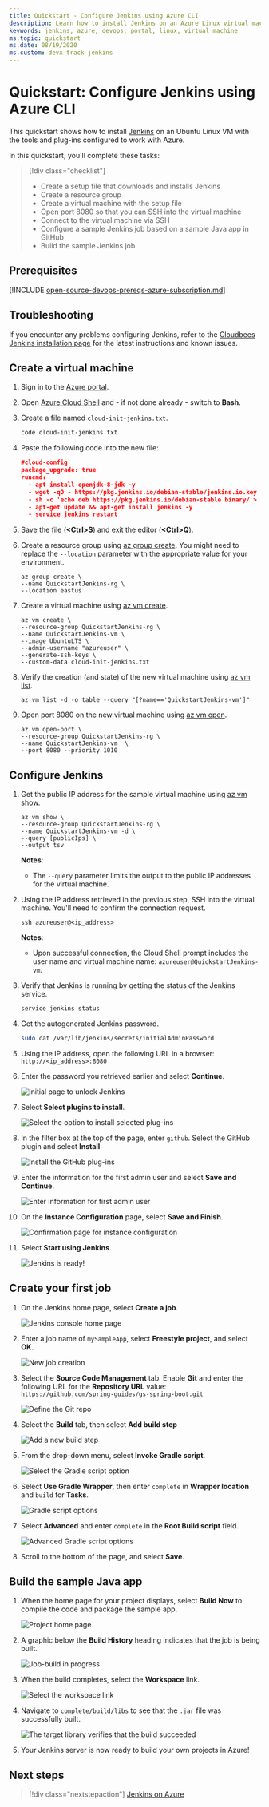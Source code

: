```yaml
---
title: Quickstart - Configure Jenkins using Azure CLI
description: Learn how to install Jenkins on an Azure Linux virtual machine and build a sample Java application.
keywords: jenkins, azure, devops, portal, linux, virtual machine
ms.topic: quickstart
ms.date: 08/19/2020
ms.custom: devx-track-jenkins
---
```


# Quickstart: Configure Jenkins using Azure CLI

This quickstart shows how to install [Jenkins](https://jenkins.io) on an Ubuntu Linux VM with the tools and plug-ins configured to work with Azure.

In this quickstart, you'll complete these tasks:

> [!div class="checklist"]
> * Create a setup file that downloads and installs Jenkins
> * Create a resource group
> * Create a virtual machine with the setup file
> * Open port 8080 so that you can SSH into the virtual machine
> * Connect to the virtual machine via SSH
> * Configure a sample Jenkins job based on a sample Java app in GitHub
> * Build the sample Jenkins job

## Prerequisites

[!INCLUDE [open-source-devops-prereqs-azure-subscription.md](../includes/open-source-devops-prereqs-azure-subscription.md)]

## Troubleshooting

If you encounter any problems configuring Jenkins, refer to the [Cloudbees Jenkins installation page](https://www.jenkins.io/doc/book/installing/) for the latest instructions and known issues.

## Create a virtual machine

1. Sign in to the [Azure portal](https://portal.azure.com).

1. Open [Azure Cloud Shell](/azure/cloud-shell/overview) and - if not done already - switch to **Bash**.

1. Create a file named `cloud-init-jenkins.txt`.

    ```bash
    code cloud-init-jenkins.txt
    ```

1. Paste the following code into the new file:

    ```json
    #cloud-config
    package_upgrade: true
    runcmd:
      - apt install openjdk-8-jdk -y
      - wget -qO - https://pkg.jenkins.io/debian-stable/jenkins.io.key | sudo apt-key add -
      - sh -c 'echo deb https://pkg.jenkins.io/debian-stable binary/ > /etc/apt/sources.list.d/jenkins.list'
      - apt-get update && apt-get install jenkins -y
      - service jenkins restart
    ```

1. Save the file (**&lt;Ctrl>S**) and exit the editor (**&lt;Ctrl>Q**).

1. Create a resource group using [az group create](/cli/azure/group#az-group-create). You might need to replace the `--location` parameter with the appropriate value for your environment.

    ```azurecli
    az group create \
    --name QuickstartJenkins-rg \
    --location eastus
    ```

1. Create a virtual machine using [az vm create](/cli/azure/vm#az-vm-create).

    ```azurecli
    az vm create \
    --resource-group QuickstartJenkins-rg \
    --name QuickstartJenkins-vm \
    --image UbuntuLTS \
    --admin-username "azureuser" \
    --generate-ssh-keys \
    --custom-data cloud-init-jenkins.txt
    ```

1. Verify the creation (and state) of the new virtual machine using [az vm list](/cli/azure/vm#az-vm-list).

    ```azurecli
    az vm list -d -o table --query "[?name=='QuickstartJenkins-vm']"
    ```

1. Open port 8080 on the new virtual machine using [az vm open](/cli/azure/vm#az-vm-open-port).

    ```azurecli
    az vm open-port \
    --resource-group QuickstartJenkins-rg \
    --name QuickstartJenkins-vm  \
    --port 8080 --priority 1010
    ```

## Configure Jenkins

1. Get the public IP address for the sample virtual machine using [az vm show](/cli/azure/vm#az-vm-show).

    ```azurecli
    az vm show \
    --resource-group QuickstartJenkins-rg \
    --name QuickstartJenkins-vm -d \
    --query [publicIps] \
    --output tsv
    ```

    **Notes**:

    - The `--query` parameter limits the output to the public IP addresses for the virtual machine.

1. Using the IP address retrieved in the previous step, SSH into the virtual machine. You'll need to confirm the connection request.

    ```azurecli
    ssh azureuser@<ip_address>
    ```

    **Notes**:

    - Upon successful connection, the Cloud Shell prompt includes the user name and virtual machine name: `azureuser@QuickstartJenkins-vm`.

1. Verify that Jenkins is running by getting the status of the Jenkins service.

    ```bash
    service jenkins status
    ```

1. Get the autogenerated Jenkins password.

    ```bash
    sudo cat /var/lib/jenkins/secrets/initialAdminPassword
    ```

1. Using the IP address, open the following URL in a browser: `http://<ip_address>:8080`

1. Enter the password you retrieved earlier and select **Continue**.

    ![Initial page to unlock Jenkins](./media/configure-on-linux-vm/unlock-jenkins.png)

1. Select **Select plugins to install**.

    ![Select the option to install selected plug-ins](./media/configure-on-linux-vm/select-plugins.png)

1. In the filter box at the top of the page, enter `github`. Select the GitHub plugin and select **Install**.

    ![Install the GitHub plug-ins](./media/configure-on-linux-vm/install-github-plugin.png)

1. Enter the information for the first admin user and select **Save and Continue**.

    ![Enter information for first admin user](./media/configure-on-linux-vm/create-first-user.png)

1. On the **Instance Configuration** page, select **Save and Finish**.

    ![Confirmation page for instance configuration](./media/configure-on-linux-vm/instance-configuration.png)

1. Select **Start using Jenkins**.

    ![Jenkins is ready!](./media/configure-on-linux-vm/start-using-jenkins.png)

## Create your first job

1. On the Jenkins home page, select **Create a job**.

    ![Jenkins console home page](./media/configure-on-linux-vm/jenkins-home-page.png)

1. Enter a job name of `mySampleApp`, select **Freestyle project**, and select **OK**.

    ![New job creation](./media/configure-on-linux-vm/new-job.png)

1. Select the **Source Code Management** tab. Enable **Git** and enter the following URL for the **Repository URL** value: `https://github.com/spring-guides/gs-spring-boot.git`

    ![Define the Git repo](./media/configure-on-linux-vm/source-code-management.png)

1. Select the **Build** tab, then select **Add build step**

    ![Add a new build step](./media/configure-on-linux-vm/add-build-step.png)

1. From the drop-down menu, select **Invoke Gradle script**.

    ![Select the Gradle script option](./media/configure-on-linux-vm/invoke-gradle-script-option.png)

1. Select **Use Gradle Wrapper**, then enter `complete` in **Wrapper location** and `build` for **Tasks**.

    ![Gradle script options](./media/configure-on-linux-vm/gradle-script-options.png)

1. Select **Advanced** and enter `complete` in the **Root Build script** field.

    ![Advanced Gradle script options](./media/configure-on-linux-vm/root-build-script.png)

1. Scroll to the bottom of the page, and select **Save**.

## Build the sample Java app

1. When the home page for your project displays, select **Build Now** to compile the code and package the sample app.

    ![Project home page](./media/configure-on-linux-vm/project-home-page.png)

1. A graphic below the **Build History** heading indicates that the job is being built.

    ![Job-build in progress](./media/configure-on-linux-vm/job-currently-building.png)

1. When the build completes, select the **Workspace** link.

    ![Select the workspace link](./media/configure-on-linux-vm/job-workspace.png)

1. Navigate to `complete/build/libs` to see that the `.jar` file was successfully built.

    ![The target library verifies that the build succeeded](./media/configure-on-linux-vm/successful-build.png)

1. Your Jenkins server is now ready to build your own projects in Azure!

## Next steps

> [!div class="nextstepaction"]
> [Jenkins on Azure](/azure/developer/jenkins)